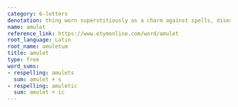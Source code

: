 ```yaml
---
category: 6-letters
denotation: thing worn superstitiously as a charm against spells, disease, etc.
name: amulet
reference_link: https://www.etymonline.com/word/amulet
root_language: Latin
root_name: amuletum
title: amulet
type: free
word_sums:
- respelling: amulets
  sum: amulet + s
- respelling: amuletic
  sum: amulet + ic
---
```

